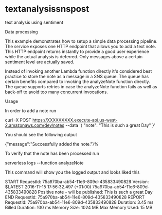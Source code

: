 # textanalysissnspost
text analysis using sentiment

Data processing

This example demonstrates how to setup a simple data processing pipeline. The service exposes one HTTP endpoint that allows you to add a text note. This HTTP endpoint returns instantly to provide a good user experience while the actual analysis is deferred. Only messages above a certain sentiment level are actually saved.

Instead of invoking another Lambda function directly it's considered best practice to store the note as a message in a SNS queue. The queue has certain benefits compared to invoking the analyzeNote function directly. The queue supports retries in case the analyzeNote function fails as well as back-off to avoid too many concurrent invocations.


Usage

In order to add a note run

curl -X POST https://XXXXXXXXX.execute-api.us-west-2.amazonaws.com/dev/notes --data '{ "note": "This is such a great Day" }'

You should see the following output

{"message":"Successfully added the note."}%


To verify that the note has been processed run

serverless logs --function analyzeNote

This command will show you the logged output and looks liked this

START RequestId: 75a970ba-ab54-11e6-809d-435833490828 Version: $LATEST
2016-11-15 17:56:32.497 (+01:00)	75a970ba-ab54-11e6-809d-435833490828	Positive note - will be published: This is such a great Day
END RequestId: 75a970ba-ab54-11e6-809d-435833490828
REPORT RequestId: 75a970ba-ab54-11e6-809d-435833490828	Duration: 3.45 ms	Billed Duration: 100 ms 	Memory Size: 1024 MB	Max Memory Used: 15 MB

